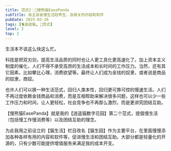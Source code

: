 ```yaml
---
title: 范式2：🐼慢熊猫EasePanda
subTitle: 自主自省慢生活轻养生，及相关的内容和软件
pubDate: 2025-03-26
tags: [🐈逍遥猫, 💛范式]
level: 2
top: 2
---
```


生活本不该这么快这么忙。

科技是把双刃剑，提高生活品质的同时也让人更工具化更高速化了。加上资本主义制度的催化，人们不得不承受高昂的生活成本和长时间的工作压力。当然，还有其它因素，比如攀比心理，消费欲望等。最终让人们成为金钱的奴隶，或者说是商品的奴隶，商奴。

也许人们可以换一种生活范式，回归人类本性，回归更可靠可控的慢速生活。人们不再过度依赖金钱商品和消费，而是互相帮助来解决很多问题，这样也可以少一些工作压力和时间，让人更轻松，社会竞争也不再那么激烈，而是更讲究团结互助。

【慢熊猫EasePanda】就是我的【逍遥猫数字花园】第二个范式，提倡慢生活（包括慢工作慢消费等）以及团结互助的理念。

为此我用之前设立的【猫生活】栏目改名【猫生园】作为主要平台，在里面慢慢添加各种各样有用的内容和软件等，促进慢生活和团结互助。大部分都是轻量化的开源的，只有少数可能提供增值服务来满足我的成本开支。
